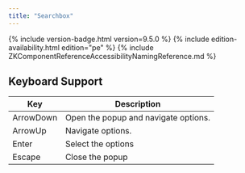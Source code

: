 ```yaml
---
title: "Searchbox"
---
```


 {% include
version-badge.html version=9.5.0 %} <!--REQUIRED ZK EDITION: PE -->
{% include edition-availability.html edition="pe" %} {% include
ZKComponentReferenceAccessibilityNamingReference.md %}

## Keyboard Support

| Key | Description |
|---|---|
| ArrowDown | Open the popup and navigate options. |
| ArrowUp | Navigate options. |
| Enter | Select the options |
| Escape | Close the popup |
